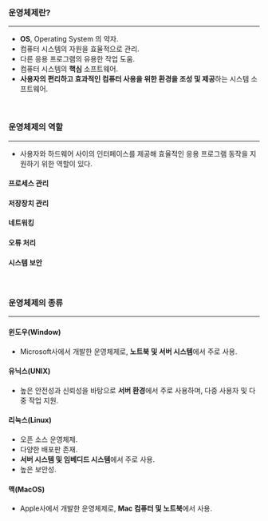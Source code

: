 
### 운영체제란?
---
- **OS**, Operating System 의 약자.
- 컴퓨터 시스템의 자원을 효율적으로 관리.
- 다른 응용 프로그램의 유용한 작업 도움.
- 컴퓨터 시스템의 **핵심** 소프트웨어.
- **사용자의 편리하고 효과적인 컴퓨터 사용을 위한 환경을 조성 및 제공**하는 시스템 소프트웨어.
<br>


### 운영체제의 역할
---
- 사용자와 하드웨어 사이의 인터페이스를 제공해 효율적인 응용 프로그램 동작을 지원하기 위한 역할이 있다.

#### 프로세스 관리
#### 저장장치 관리
#### 네트워킹
#### 오류 처리
#### 시스템 보안
<br>


### 운영체제의 종류
---
#### 윈도우(Window)
- Microsoft사에서 개발한 운영체제로, **노트북 및 서버 시스템**에서 주로 사용.
#### 유닉스(UNIX)
- 높은 안전성과 신뢰성을 바탕으로 **서버 환경**에서 주로 사용하며, 다중 사용자 및 다중 작업 지원.
#### 리눅스(Linux)
- 오픈 소스 운영체제.
- 다양한 배포판 존재.
- **서버 시스템 및 임베디드 시스템**에서 주로 사용.
- 높은 보안성.
#### 맥(MacOS)
- Apple사에서 개발한 운영체제로, **Mac 컴퓨터 및 노트북**에서 사용.
<br>
